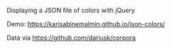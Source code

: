 Displaying a JSON file of colors with jQuery

Demo: https://karisabinemalmin.github.io/json-colors/

Data via https://github.com/dariusk/corpora
